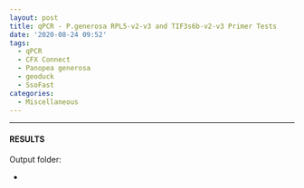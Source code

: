 ```yaml
---
layout: post
title: qPCR - P.generosa RPL5-v2-v3 and TIF3s6b-v2-v3 Primer Tests
date: '2020-08-24 09:52'
tags: 
  - qPCR
  - CFX Connect
  - Panopea generosa
  - geoduck
  - SsoFast
categories: 
  - Miscellaneous
---
```




---

#### RESULTS

Output folder:

- []()

